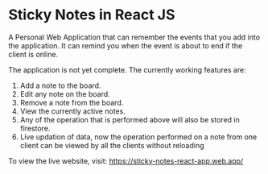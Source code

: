 # Sticky Notes in React JS
A Personal Web Application that can remember the events that you add into the application.
It can remind you when the event is about to end if the client is online.

The application is not yet complete. The currently working features are:
1. Add a note to the board.
2. Edit any note on the board.
3. Remove a note from the board.
4. View the currently active notes.
5. Any of the operation that is performed above will also be stored in firestore.
6. Live updation of data, now the operation performed on a note from one client can be viewed by all the clients without reloading

To view the live website, visit: https://sticky-notes-react-app.web.app/
